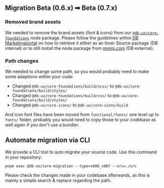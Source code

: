 ## Migration Beta (0.6.x) ➡ Beta (0.7.x)

### Removed brand assets

We needed to remove the brand assets (font & icons) from our [`@db-ux/core-foundations`](https://www.npmjs.com/package/@db-ux/core-foundations) node package. Please follow the guidelines within [DB Marketingportal](https://marketingportal.extranet.deutschebahn.com/marketingportal/Design-Anwendungen/db-ux-design-system/resources/db-theme) on how to retrieve it either as an Inner Source package (DB internal) or to still install the node package from [npmjs.com](https://www.npmjs.com/package/@db-ux/db-theme) (DB external).

### Path changes

We needed to change some path, so you would probably need to make some adaptions within your code:

- Changed `@db-ux/core-foundations/build/scss/` to `@db-ux/core-foundations/build/styles/`
- Changed `@db-ux/core-foundations/build/css/` to `@db-ux/core-foundations/build/styles/`
- Changed `@db-ux/core-icons/` to `@db-ux/core-icons/build`

And icon font files have been moved from `functional/fonts/` one level up to `fonts/` folder, probably you would need to copy those to your codebase as well again if you don't use a bundler.

## Automate migration via CLI

We provide a CLI tool to auto migrate your source code. Use this command in your repository:

```shell
pnpm exec @db-ux/core-migration --type=v006_v007 --src=./src
```

Please check the changes made in your codebase afterwards, as this is mainly a simple search & replace regarding the path.
